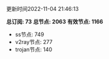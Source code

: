 更新时间2022-11-04 21:46:13

**总订阅: 73**
**总节点: 2063**
**有效节点: 1166**
- ss节点: 749
- v2ray节点: 277
- trojan节点: 140

